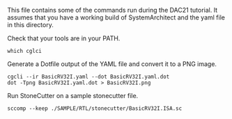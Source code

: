 This file contains some of the commands run during the DAC21 tutorial. It assumes that you have a working build of SystemArchitect 
and the yaml file in this directory.

Check that your tools are in your PATH. 
```
which cglci
```

Generate a Dotfile output of the YAML file and convert it to a PNG image.
```
cgcli --ir BasicRV32I.yaml --dot BasicRV32I.yaml.dot
dot -Tpng BasicRV32I.yaml.dot > BasicRV32I.png
```

Run StoneCutter on a sample stonecutter file.
```
sccomp --keep ./SAMPLE/RTL/stonecutter/BasicRV32I.ISA.sc
```
